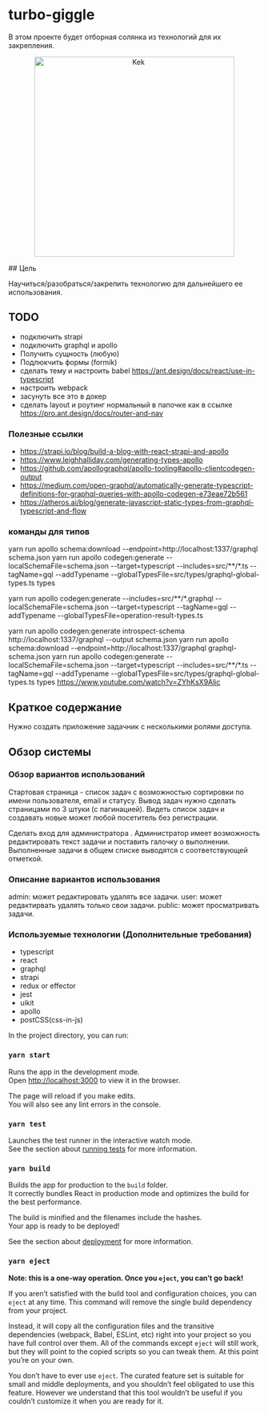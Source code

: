 # turbo-giggle
В этом проекте будет отборная солянка из технологий для их закрепления.
<p align="center">
   <img src="https://pbs.twimg.com/media/ES0MiVVXkAE_v-f?format=jpg&name=small" width="400" alt="Kek" />
</p>
## Цель

Научиться/разобраться/закрепить технологию для дальнейшего ее использования.

## TODO
+  подключить strapi
+ подключить graphql и apollo
+ Получить сущность (любую)
+ Подлюкчить формы (formik)
+ сделать тему и настроить babel https://ant.design/docs/react/use-in-typescript
+ настроить webpack
+ засунуть все это в докер
+ сделать  layout и  роутинг нормальный в папочке как в ссылке https://pro.ant.design/docs/router-and-nav
### Полезные ссылки 
 - https://strapi.io/blog/build-a-blog-with-react-strapi-and-apollo
 - https://www.leighhalliday.com/generating-types-apollo
 - https://github.com/apollographql/apollo-tooling#apollo-clientcodegen-output
 - https://medium.com/open-graphql/automatically-generate-typescript-definitions-for-graphql-queries-with-apollo-codegen-e73eae72b561
 - https://atheros.ai/blog/generate-javascript-static-types-from-graphql-typescript-and-flow
### команды для типов
yarn run apollo schema:download --endpoint=http://localhost:1337/graphql schema.json
 yarn run apollo codegen:generate --localSchemaFile=schema.json --target=typescript --includes=src/**/*.ts --tagName=gql --addTypename --globalTypesFile=src/types/graphql-global-types.ts types


yarn run apollo codegen:generate --includes=src/**/*.graphql --localSchemaFile=schema.json --target=typescript --tagName=gql --addTypename --globalTypesFile=operation-result-types.ts

yarn run apollo codegen:generate introspect-schema http://localhost:1337/graphql --output schema.json
 yarn run apollo schema:download --endpoint=http://localhost:1337/graphql graphql-schema.json
 yarn run apollo codegen:generate --localSchemaFile=schema.json --target=typescript --includes=src/**/*.ts --tagName=gql --addTypename --globalTypesFile=src/types/graphql-global-types.ts types
 https://www.youtube.com/watch?v=ZYhKsX9Alic
## Краткое содержание

Нужно создать приложение задачник с несколькими ролями доступа.

## Обзор системы

### Обзор вариантов использований

Стартовая страница - список задач с возможностью сортировки по имени пользователя, email и статусу. Вывод задач нужно сделать страницами по 3 штуки (с пагинацией). Видеть список задач и создавать новые может любой посетитель без регистрации.

Сделать вход для администратора . Администратор имеет возможность редактировать текст задачи и поставить галочку о выполнении. Выполненные задачи в общем списке выводятся с соответствующей отметкой.

### Описание вариантов использования

admin: может редактировать удалять все задачи.
user: может редактирвать удалять только свои задачи.
public: может просматривать задачи.


### Используемые технологии (Дополнительные требования)
- typescript
- react
- graphql
- strapi
- redux or effector
- jest
- uikit
- apollo
- postCSS(css-in-js)



In the project directory, you can run:

### `yarn start`

Runs the app in the development mode.<br />
Open [http://localhost:3000](http://localhost:3000) to view it in the browser.

The page will reload if you make edits.<br />
You will also see any lint errors in the console.

### `yarn test`

Launches the test runner in the interactive watch mode.<br />
See the section about [running tests](https://facebook.github.io/create-react-app/docs/running-tests) for more information.

### `yarn build`

Builds the app for production to the `build` folder.<br />
It correctly bundles React in production mode and optimizes the build for the best performance.

The build is minified and the filenames include the hashes.<br />
Your app is ready to be deployed!

See the section about [deployment](https://facebook.github.io/create-react-app/docs/deployment) for more information.

### `yarn eject`

**Note: this is a one-way operation. Once you `eject`, you can’t go back!**

If you aren’t satisfied with the build tool and configuration choices, you can `eject` at any time. This command will remove the single build dependency from your project.

Instead, it will copy all the configuration files and the transitive dependencies (webpack, Babel, ESLint, etc) right into your project so you have full control over them. All of the commands except `eject` will still work, but they will point to the copied scripts so you can tweak them. At this point you’re on your own.

You don’t have to ever use `eject`. The curated feature set is suitable for small and middle deployments, and you shouldn’t feel obligated to use this feature. However we understand that this tool wouldn’t be useful if you couldn’t customize it when you are ready for it.

